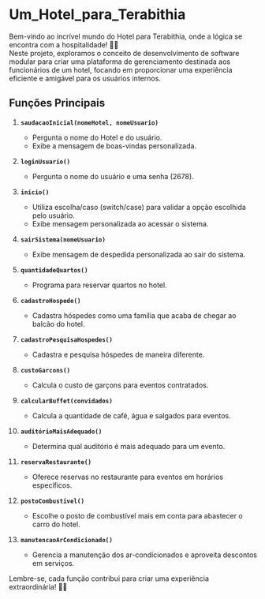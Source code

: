 # Um_Hotel_para_Terabithia
Bem-vindo ao incrível mundo do Hotel para Terabithia, onde a lógica se encontra com a hospitalidade! 🏨✨<br />
Neste projeto, exploramos o conceito de desenvolvimento de software modular para criar uma plataforma de gerenciamento destinada aos funcionários de um hotel, focando em proporcionar uma experiência eficiente e amigável para os usuários internos.


## Funções Principais

1. **`saudacaoInicial(nomeHotel, nomeUsuario)`**
   - Pergunta o nome do Hotel e do usuário.
   - Exibe a mensagem de boas-vindas personalizada.

2. **`loginUsuario()`**
   - Pergunta o nome do usuário e uma senha (2678).

3. **`inicio()`**
   - Utiliza escolha/caso (switch/case) para validar a opção escolhida pelo usuário.
   - Exibe mensagem personalizada ao acessar o sistema.

4. **`sairSistema(nomeUsuario)`**
   - Exibe mensagem de despedida personalizada ao sair do sistema.

5. **`quantidadeQuartos()`**
   - Programa para reservar quartos no hotel.

6. **`cadastroHospede()`**
   - Cadastra hóspedes como uma família que acaba de chegar ao balcão do hotel.

7. **`cadastroPesquisaHospedes()`**
   - Cadastra e pesquisa hóspedes de maneira diferente.

8. **`custoGarcons()`**
   - Calcula o custo de garçons para eventos contratados.

9. **`calcularBuffet(convidados)`**
   - Calcula a quantidade de café, água e salgados para eventos.

10. **`auditórioMaisAdequado()`**
    - Determina qual auditório é mais adequado para um evento.

11. **`reservaRestaurante()`**
    - Oferece reservas no restaurante para eventos em horários específicos.

12. **`postoCombustivel()`**
    - Escolhe o posto de combustível mais em conta para abastecer o carro do hotel.

13. **`manutencaoArCondicionado()`**
    - Gerencia a manutenção dos ar-condicionados e aproveita descontos em serviços.

Lembre-se, cada função contribui para criar uma experiência extraordinária! 🚀🌟
